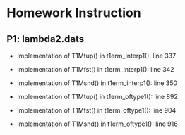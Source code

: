 # Homework Instruction

## P1: lambda2.dats

- Implementation of T1Mtup() in t1erm_interp1(): line 337

- Implementation of T1Mfst() in t1erm_interp1(): line 342

- Implementation of T1Msnd() in t1erm_interp1(): line 350

- Implementation of T1Mtup() in t1erm_oftype1(): line 892

- Implementation of T1Mfst() in t1erm_oftype1(): line 904

- Implementation of T1Msnd() in t1erm_oftype1(): line 916
